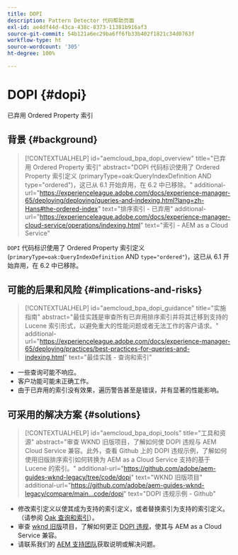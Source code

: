 ```yaml
---
title: DOPI
description: Pattern Detector 代码帮助页面
exl-id: ae4df44d-43ca-438c-8373-11381b916af3
source-git-commit: 54b121a6ec29ba6ff6fb33b402f1821c34d0763f
workflow-type: ht
source-wordcount: '305'
ht-degree: 100%

---
```


# DOPI {#dopi}

已弃用 Ordered Property 索引

## 背景 {#background}

>[!CONTEXTUALHELP]
>id="aemcloud_bpa_dopi_overview"
>title="已弃用 Ordered Property 索引"
>abstract="DOPI 代码标识使用了 Ordered Property 索引定义 (primaryType=oak:QueryIndexDefinition AND type=&quot;ordered&quot;)，这已从 6.1 开始弃用，在 6.2 中已移除。"
>additional-url="https://experienceleague.adobe.com/docs/experience-manager-65/deploying/deploying/queries-and-indexing.html?lang=zh-Hans#the-ordered-index" text="排序索引 - 已弃用"
>additional-url="https://experienceleague.adobe.com/docs/experience-manager-cloud-service/operations/indexing.html" text="索引 - AEM as a Cloud Service"

`DOPI` 代码标识使用了 Ordered Property 索引定义 (`primaryType=oak:QueryIndexDefinition` AND `type="ordered"`)，这已从 6.1 开始弃用，在 6.2 中已移除。

## 可能的后果和风险 {#implications-and-risks}

>[!CONTEXTUALHELP]
>id="aemcloud_bpa_dopi_guidance"
>title="实施指南"
>abstract="最佳实践是审查所有已弃用排序索引并将其迁移到支持的 Lucene 索引形式，以避免重大的性能问题或者无法工作的客户请求。"
>additional-url="https://experienceleague.adobe.com/docs/experience-manager-65/deploying/practices/best-practices-for-queries-and-indexing.html" text="最佳实践 - 查询和索引"

* 一些查询可能不响应。
* 客户功能可能未正确工作。
* 由于已弃用的索引没有效果，遍历警告甚至是错误，并有显著的性能影响。

## 可采用的解决方案 {#solutions}

>[!CONTEXTUALHELP]
>id="aemcloud_bpa_dopi_tools"
>title="工具和资源"
>abstract="审查 WKND 旧版项目，了解如何使 DOPI 违规与 AEM Cloud Service 兼容。此外，查看 Github 上的 DOPI 违规示例，了解如何使用旧版排序索引如何转换为 AEM as a Cloud Service 支持的基于 Lucene 的索引。"
>additional-url="https://github.com/adobe/aem-guides-wknd-legacy/tree/code/dopi" text="WKND 旧版项目"
>additional-url="https://github.com/adobe/aem-guides-wknd-legacy/compare/main...code/dopi" text="DOPI 违规示例 - Github"

* 修改索引定义以使其成为支持的索引定义，或者替换索引为支持的索引定义。（请参阅 [Oak 查询和索引](https://experienceleague.adobe.com/docs/experience-manager-65/deploying/deploying/queries-and-indexing.html)）。
* 审查 [wknd 旧版](https://github.com/adobe/aem-guides-wknd-legacy/tree/code/dopi)项目，了解如何更正 [DOPI 违规](https://github.com/adobe/aem-guides-wknd-legacy/compare/main...code/dopi)，使其与 AEM as a Cloud Service 兼容。
* 请联系我们的 [AEM 支持团队](https://helpx.adobe.com/cn/enterprise/using/support-for-experience-cloud.html)获取说明或解决问题。

